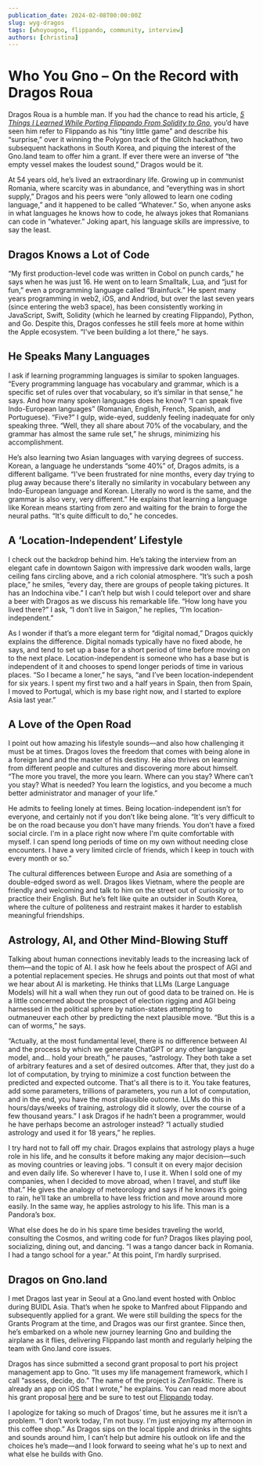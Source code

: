 ```yaml
---
publication_date: 2024-02-08T00:00:00Z
slug: wyg-dragos
tags: [whoyougno, flippando, community, interview]
authors: [christina]
---
```


# Who You Gno – On the Record with Dragos Roua

Dragos Roua is a humble man. If you had the chance to read his article, [*5 Things I Learned While Porting Flippando From Solidity to Gno*](https://test3.gno.land/r/gnoland/blog:p/porting-flippando-gno), you’d have seen him refer to Flippando as his “tiny little game” and describe his “surprise,” over it winning the Polygon track of the Glitch hackathon, two subsequent hackathons in South Korea, and piquing the interest of the Gno.land team to offer him a grant. If ever there were an inverse of “the empty vessel makes the loudest sound,” Dragos would be it.

At 54 years old, he’s lived an extraordinary life. Growing up in communist Romania, where scarcity was in abundance, and “everything was in short supply,” Dragos and his peers were “only allowed to learn one coding language,” and it happened to be called “Whatever.” So, when anyone asks in what languages he knows how to code, he always jokes that Romanians can code in “whatever.” Joking apart, his language skills are impressive, to say the least.

## Dragos Knows a Lot of Code

“My first production-level code was written in Cobol on punch cards,” he says when he was just 16. He went on to learn Smalltalk, Lua, and “just for fun,” even a programming language called “Brainfuck.” He spent many years programming in web2, iOS, and Andriod, but over the last seven years (since entering the web3 space), has been consistently working in JavaScript, Swift, Solidity (which he learned by creating Flippando), Python, and Go. Despite this, Dragos confesses he still feels more at home within the Apple ecosystem. “I've been building a lot there,” he says.

## He Speaks Many Languages
I ask if learning programming languages is similar to spoken languages. “Every programming language has vocabulary and grammar, which is a specific set of rules over that vocabulary, so it’s similar in that sense,” he says. And how many spoken languages does he know? “I can speak five Indo-European languages” (Romanian, English, French, Spanish, and Portuguese). “Five?” I gulp, wide-eyed, suddenly feeling inadequate for only speaking three. “Well, they all share about 70% of the vocabulary, and the grammar has almost the same rule set,” he shrugs, minimizing his accomplishment.

He’s also learning two Asian languages with varying degrees of success. Korean, a language he understands “some 40%” of, Dragos admits, is a different ballgame. “I've been frustrated for nine months, every day trying to plug away because there's literally no similarity in vocabulary between any Indo-European language and Korean. Literally no word is the same, and the grammar is also very, very different.” He explains that learning a language like Korean means starting from zero and waiting for the brain to forge the neural paths. “It's quite difficult to do,” he concedes.

## A ‘Location-Independent’ Lifestyle
I check out the backdrop behind him. He’s taking the interview from an elegant cafe in downtown Saigon with impressive dark wooden walls, large ceiling fans circling above, and a rich colonial atmosphere. “It’s such a posh place,” he smiles, “every day, there are groups of people taking pictures. It has an Indochina vibe.” I can’t help but wish I could teleport over and share a beer with Dragos as we discuss his remarkable life. “How long have you lived there?” I ask, “I don’t live in Saigon,” he replies, “I’m location-independent.”

As I wonder if that’s a more elegant term for “digital nomad,” Dragos quickly explains the difference. Digital nomads typically have no fixed abode, he says, and tend to set up a base for a short period of time before moving on to the next place. Location-independent is someone who has a base but is independent of it and chooses to spend longer periods of time in various places. “So I became a loner,” he says, “and I’ve been location-independent for six years. I spent my first two and a half years in Spain, then from Spain, I moved to Portugal, which is my base right now, and I started to explore Asia last year.”

## A Love of the Open Road
I point out how amazing his lifestyle sounds—and also how challenging it must be at times. Dragos loves the freedom that comes with being alone in a foreign land and the master of his destiny. He also thrives on learning from different people and cultures and discovering more about himself. “The more you travel, the more you learn. Where can you stay? Where can’t you stay? What is needed? You learn the logistics, and you become a much better administrator and manager of your life.”

He admits to feeling lonely at times. Being location-independent isn’t for everyone, and certainly not if you don’t like being alone. “It's very difficult to be on the road because you don't have many friends. You don't have a fixed social circle. I'm in a place right now where I'm quite comfortable with myself. I can spend long periods of time on my own without needing close encounters. I have a very limited circle of friends, which I keep in touch with every month or so.”

The cultural differences between Europe and Asia are something of a double-edged sword as well. Dragos likes Vietnam, where the people are friendly and welcoming and talk to him on the street out of curiosity or to practice their English. But he’s felt like quite an outsider in South Korea, where the culture of politeness and restraint makes it harder to establish meaningful friendships.

## Astrology, AI, and Other Mind-Blowing Stuff
Talking about human connections inevitably leads to the increasing lack of them—and the topic of AI. I ask how he feels about the prospect of AGI and a potential replacement species. He shrugs and points out that most of what we hear about AI is marketing. He thinks that LLMs (Large Language Models) will hit a wall when they run out of good data to be trained on. He is a little concerned about the prospect of election rigging and AGI being harnessed in the political sphere by nation-states attempting to outmaneuver each other by predicting the next plausible move. “But this is a can of worms,” he says.

“Actually, at the most fundamental level, there is no difference between AI and the process by which we generate ChatGPT or any other language model, and… hold your breath,” he pauses, “astrology. They both take a set of arbitrary features and a set of desired outcomes. After that, they just do a lot of computation, by trying to minimize a cost function between the predicted and expected outcome. That's all there is to it. You take features, add some parameters, trillions of parameters, you run a lot of computation, and in the end, you have the most plausible outcome. LLMs do this in hours/days/weeks of training, astrology did it slowly, over the course of a few thousand years.”
I ask Dragos if he hadn’t been a programmer, would he have perhaps become an astrologer instead? “I actually studied astrology and used it for 18 years,” he replies.

I try hard not to fall off my chair. Dragos explains that astrology plays a huge role in his life, and he consults it before making any major decision—such as moving countries or leaving jobs. “I consult it on every major decision and even daily life. So wherever I have to, I use it. When I sold one of my companies, when I decided to move abroad, when I travel, and stuff like that.” He gives the analogy of meteorology and says if he knows it’s going to rain, he’ll take an umbrella to have less friction and move around more easily. In the same way, he applies astrology to his life. This man is a Pandora’s box.

What else does he do in his spare time besides traveling the world, consulting the Cosmos, and writing code for fun? Dragos likes playing pool, socializing, dining out, and dancing. “I was a tango dancer back in Romania. I had a tango school for a year.” At this point, I’m hardly surprised.

## Dragos on Gno.land
I met Dragos last year in Seoul at a Gno.land event hosted with Onbloc during BUIDL Asia. That’s when he spoke to Manfred about Flippando and subsequently applied for a grant. We were still building the specs for the Grants Program at the time, and Dragos was our first grantee. Since then, he’s embarked on a whole new journey learning Gno and building the airplane as it flies, delivering Flippando last month and regularly helping the team with Gno.land core issues.

Dragos has since submitted a second grant proposal to port his project management app to Gno. “It uses my life management framework, which I call “assess, decide, do.” The name of the project is *ZenTasktic*. There is already an app on iOS that I wrote,” he explains. You can read more about his grant proposal [here](https://github.com/gnolang/ecosystem-fund-grants/pull/11) and be sure to test out [Flippando](https://gno.flippando.xyz/flip) today.

I apologize for taking so much of Dragos’ time, but he assures me it isn’t a problem. “I don’t work today, I'm not busy. I'm just enjoying my afternoon in this coffee shop.” As Dragos sips on the local tipple and drinks in the sights and sounds around him, I can’t help but admire his outlook on life and the choices he’s made—and I look forward to seeing what he's up to next and what else he builds with Gno.